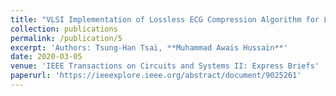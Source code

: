```yaml
---
title: "VLSI Implementation of Lossless ECG Compression Algorithm for Low Power Devices"
collection: publications
permalink: /publication/5
excerpt: 'Authors: Tsung-Han Tsai, **Muhammad Awais Hussain**'
date: 2020-03-05
venue: 'IEEE Transactions on Circuits and Systems II: Express Briefs'
paperurl: 'https://ieeexplore.ieee.org/abstract/document/9025261'
---
```

